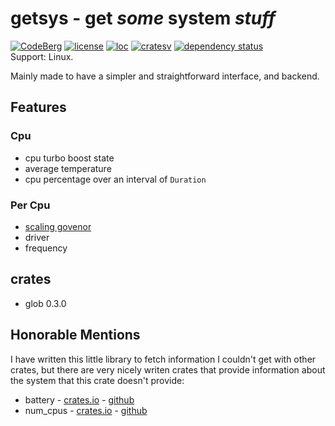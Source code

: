 # getsys - get _some_ system _stuff_
[![CodeBerg](https://img.shields.io/badge/Hosted_at-Codeberg-%232185D0?style=flat-square&logo=CodeBerg)](https://codeberg.org/explosion-mental/getsys)
[![license](https://img.shields.io/badge/license-MIT-lightgreen?style=flat-square)](https://codeberg.org/explosion-mental/getsys/src/branch/main/LICENSE)
[![loc](https://img.shields.io/tokei/lines/github/explosion-mental/getsys?color=lightgreen&style=flat-square)](https://codeberg.org/explosion-mental/getsys/src/branch/main/src)
[![cratesv](https://img.shields.io/crates/v/getsys?style=flat-square&color=red)](https://crates.io/crates/getsys)
[![dependency status](https://deps.rs/repo/codeberg/explosion-mental/getsys/status.svg)](https://deps.rs/repo/codeberg/explosion-mental/getsys)
<br>
Support: Linux.

Mainly made to have a simpler and straightforward interface, and backend.

## Features

### Cpu
- cpu turbo boost state
- average temperature
- cpu percentage over an interval of `Duration`
### Per Cpu
- [scaling govenor](https://www.kernel.org/doc/html/v4.14/admin-guide/pm/cpufreq.html)
- driver
- frequency

## crates

- glob 0.3.0

## Honorable Mentions

I have written this little library to fetch information I couldn't get with other crates, but there are very nicely writen crates that provide information about the system that this crate doesn't provide:

- battery - [crates.io](https://crates.io/crates/battery) - [github](https://github.com/svartalf/rust-battery)
- num_cpus - [crates.io](https://crates.io/crates/num_cpus) - [github](https://github.com/seanmonstar/num_cpus)
